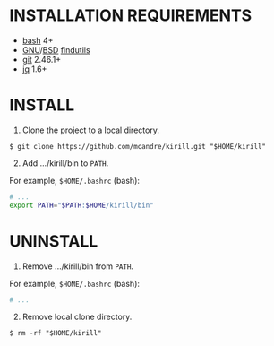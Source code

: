 # INSTALLATION REQUIREMENTS

* [bash](https://www.gnu.org/software/bash/) 4+
* [GNU](https://www.gnu.org/)/[BSD](https://en.wikipedia.org/wiki/Berkeley_Software_Distribution) [findutils](https://en.wikipedia.org/wiki/Find_(Unix))
* [git](https://git-scm.com/) 2.46.1+
* [jq](https://jqlang.github.io/jq/) 1.6+

# INSTALL

1. Clone the project to a local directory.

```console
$ git clone https://github.com/mcandre/kirill.git "$HOME/kirill"
```

2. Add .../kirill/bin to `PATH`.

For example, `$HOME/.bashrc` (bash):

```sh
# ...
export PATH="$PATH:$HOME/kirill/bin"
```

# UNINSTALL

1. Remove .../kirill/bin from `PATH`.

For example, `$HOME/.bashrc` (bash):

```sh
# ...
```

2. Remove local clone directory.

```console
$ rm -rf "$HOME/kirill"
```
